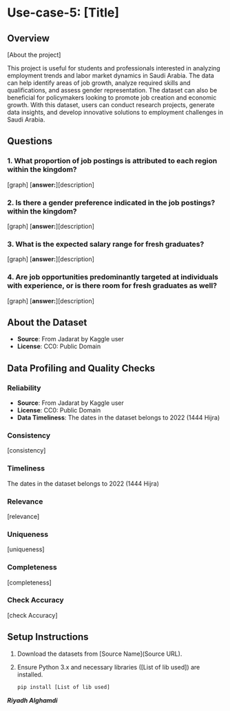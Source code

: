 # Use-case-5: [Title]

## Overview

[About the project]

This project is useful for students and professionals interested in analyzing employment trends and labor market dynamics in Saudi Arabia. The data can help identify areas of job growth, analyze required skills and qualifications, and assess gender representation. The dataset can also be beneficial for policymakers looking to promote job creation and economic growth. With this dataset, users can conduct research projects, generate data insights, and develop innovative solutions to employment challenges in Saudi Arabia.

## Questions

### 1. What proportion of job postings is attributed to each region within the kingdom?

[graph]
[**answer:**][description]

### 2. Is there a gender preference indicated in the job postings? within the kingdom?

[graph]
[**answer:**][description]

### 3. What is the expected salary range for fresh graduates?

[graph]
[**answer:**][description]

### 4. Are job opportunities predominantly targeted at individuals with experience, or is there room for fresh graduates as well?

[graph]
[**answer:**][description]

## About the Dataset

- **Source**: From Jadarat by Kaggle user
- **License**: CC0: Public Domain

## Data Profiling and Quality Checks

### Reliability

- **Source**: From Jadarat by Kaggle user
- **License**: CC0: Public Domain
- **Data Timeliness**: The dates in the dataset belongs to 2022 (1444 Hijra)

### Consistency

[consistency]

### Timeliness

The dates in the dataset belongs to 2022 (1444 Hijra)

### Relevance

[relevance]

### Uniqueness

[uniqueness]

### Completeness

[completeness]

### Check Accuracy

[check Accuracy]

## Setup Instructions

1. Download the datasets from [Source Name](Source URL).
2. Ensure Python 3.x and necessary libraries ([List of lib used]) are installed.

   ```bash
   pip install [List of lib used]
   ```

**_Riyadh Alghamdi_**
